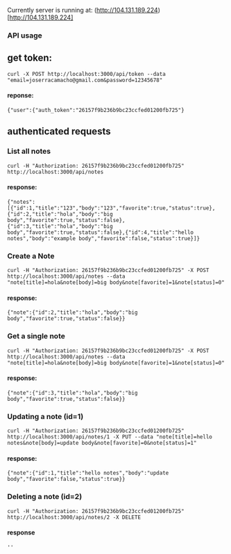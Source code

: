 Currently server is running at: (http://104.131.189.224)[http://104.131.189.224]

### API usage

## get token:
    curl -X POST http://localhost:3000/api/token --data "email=joserracamacho@gmail.com&password=12345678"

#### reponse:
    {"user":{"auth_token":"26157f9b236b9bc23ccfed01200fb725"}

## authenticated requests

### List all notes

    curl -H "Authorization: 26157f9b236b9bc23ccfed01200fb725" http://localhost:3000/api/notes

#### response:

    {"notes":[{"id":1,"title":"123","body":"123","favorite":true,"status":true},{"id":2,"title":"hola","body":"big body","favorite":true,"status":false},{"id":3,"title":"hola","body":"big body","favorite":true,"status":false},{"id":4,"title":"hello notes","body":"example body","favorite":false,"status":true}]}


### Create a Note

    curl -H "Authorization: 26157f9b236b9bc23ccfed01200fb725" -X POST http://localhost:3000/api/notes --data "note[title]=hola&note[body]=big body&note[favorite]=1&note[status]=0"

#### response:
    {"note":{"id":2,"title":"hola","body":"big body","favorite":true,"status":false}}


### Get a single note

    curl -H "Authorization: 26157f9b236b9bc23ccfed01200fb725" -X POST http://localhost:3000/api/notes --data "note[title]=hola&note[body]=big body&note[favorite]=1&note[status]=0"

#### response:

    {"note":{"id":3,"title":"hola","body":"big body","favorite":true,"status":false}}


### Updating a note (id=1)

    curl -H "Authorization: 26157f9b236b9bc23ccfed01200fb725" http://localhost:3000/api/notes/1 -X PUT --data "note[title]=hello notes&note[body]=update body&note[favorite]=0&note[status]=1"

#### response:

    {"note":{"id":1,"title":"hello notes","body":"update body","favorite":false,"status":true}}

### Deleting a note (id=2)

    curl -H "Authorization: 26157f9b236b9bc23ccfed01200fb725" http://localhost:3000/api/notes/2 -X DELETE

#### response

    ''
